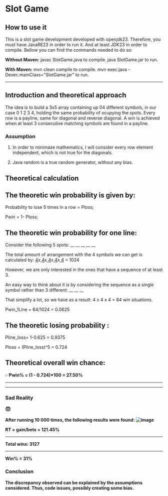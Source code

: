 # Slot Game
<h2>How to use it</h2>
This is a slot game development developed with openjdk23. Therefore, you must have JavaRE23 in order to run it. And at least JDK23 in order to compile. Bellow you can find the commands needed to do so:

<b>Without Maven:</b>
javac SlotGame.java to compile.
java SlotGame.jar to run.

<b>With Maven:</b>
mvn clean compile to compile.
mvn exec:java -Dexec.mainClass="SlotGame.jar" to run.

<hr/>

## Introduction and theoretical approach
The idea is to build a 3x5 array containing up 04 different symbols, in our case 0 1 2 3 4, holding the same probability of ocupying the spots. Every row is a payline, same for diagonal and reverse diagonal. A win 
is achieved when at least 3 consecutive matching symbols are found in a payline. 


### Assumption
1. In order to minimaze mathematics, I will consider every row element independent, which is not true for the diagonals. 

2. Java random is a true random generator, without any bias.
   

## Theoretical calculation
## The theoretic win probability is given by:

Probability to lose 5 times in a row =  Ploss;

Pwin = 1- Ploss;

## The theoretic win probability for one line:

Consider the following 5 spots:  __ __ __ __ __ 

The total amount of arrangement with the 4 symbols we can get is calculated by: <u> 4</u>x<u> 4</u>x<u> 4</u>x<u> 4</u>x<u> 4</u>  = 1024

However, we are only interested in the ones that have a sequence of at least 3.

An easy way to think about it is by considering the sequence as a single symbol rather than 3 different:  __ __ __ 

That simplify a lot, so we have as a result: 4 x 4 x 4 = 64 win situations. 

Pwin_1Line = 64/1024 = 0.0625

## The theoretic losing probability : 

Pline_loss= 1-0.625 = 0.9375

Ploss = (Pline_loss)^5 = 0.724


## Theoretical overall win chance: 

✅<b>Pwin%<b> = (1 - 0.724)*100 =  <b>27.50%<b>
 
 <hr/>
 <hr/>

 
### Sad Reality    <p>😞</p>
After running 10 000 times, the following results were found:
![image](https://github.com/user-attachments/assets/e8cc6235-8d30-41d4-b23a-9f4a06cf496d)

<b>RT<b> = gain/bets = 121.45%
<hr/>
<b>Total wins<b>: 3127
<hr/>
<b>Win%<b> = 31%

### Conclusion
The discrepancy observed can be explained by the assumptions considered. Thus, code issues, possibly creating some bias. 


